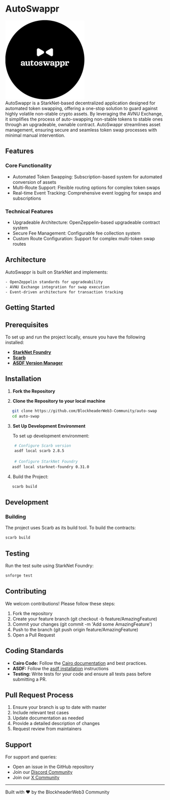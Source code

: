 # AutoSwappr

<img src='./images/autoswappr.png' alt="autoswappr logo" width="250" height="auto"><br>
AutoSwappr is a StarkNet-based decentralized application designed for automated token swapping, offering a one-stop solution to guard against highly volatile non-stable crypto assets. By leveraging the AVNU Exchange, it simplifies the process of auto-swapping non-stable tokens to stable ones through an upgradeable, ownable contract. AutoSwappr streamlines asset management, ensuring secure and seamless token swap processes with minimal manual intervention.

## Features

### Core Functionality

- Automated Token Swapping: Subscription-based system for automated conversion of assets
- Multi-Route Support: Flexible routing options for complex token swaps
- Real-time Event Tracking: Comprehensive event logging for swaps and subscriptions

### Technical Features

- Upgradeable Architecture: OpenZeppelin-based upgradeable contract system
- Secure Fee Management: Configurable fee collection system
- Custom Route Configuration: Support for complex multi-token swap routes

## Architecture

AutoSwappr is built on StarkNet and implements:

    - OpenZeppelin standards for upgradeability
    - AVNU Exchange integration for swap execution
    - Event-driven architecture for transaction tracking

## Getting Started

## Prerequisites

To set up and run the project locally, ensure you have the following installed:

- [**StarkNet Foundry**](https://foundry-rs.github.io/starknet-foundry/index.html)
- [**Scarb**](https://docs.swmansion.com/scarb/download.html)
- [**ASDF Version Manager**](https://asdf-vm.com/guide/getting-started.html)

## Installation

1. **Fork the Repository**

2. **Clone the Repository to your local machine**

```bash
   git clone https://github.com/BlockheaderWeb3-Community/auto-swap
   cd auto-swap
```

3. **Set Up Development Environment**

   To set up development environment:

```bash
    # Configure Scarb version
    asdf local scarb 2.8.5

    # Configure StarkNet Foundry
   asdf local starknet-foundry 0.31.0
```

4. Build the Project:

```bash
   scarb build
```

## Development

### Building

The project uses Scarb as its build tool. To build the contracts:

```bash
scarb build
```

## Testing

Run the test suite using StarkNet Foundry:

```bash
snforge test
```

## Contributing

We welcom contributions! Please follow these steps:

1. Fork the repository
2. Create your feature branch (git checkout -b feature/AmazingFeature)
3. Commit your changes (git commit -m 'Add some AmazingFeature')
4. Push to the branch (git push origin feature/AmazingFeature)
5. Open a Pull Request

## Coding Standards

- **Cairo Code:** Follow the [Cairo documentation](https://www.cairo-lang.org/docs/) and best practices.
- **ASDF:** Follow the [asdf installation](https://asdf-vm.com/guide/getting-started.html) instructions
- **Testing:** Write tests for your code and ensure all tests pass before submitting a PR.

## Pull Request Process

1. Ensure your branch is up to date with master
2. Include relevant test cases
3. Update documentation as needed
4. Provide a detailed description of changes
5. Request review from maintainers

## Support

For support and queries:

- Open an issue in the GitHub repository
- Join our [Discord Community](https://discord.gg/vdpdbssf)
- Join our [X Community](https://x.com/blockheaderweb3)

---

Built with ❤️ by the BlockheaderWeb3 Community
